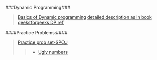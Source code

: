 ###Dynamic Programming###

> [Basics of Dynamic programming](https://www.youtube.com/watch?v=OQ5jsbhAv_M)
> [detailed description as in book](https://www.youtube.com/watch?v=V5hZoJ6uK-s)
> [geeksforgeeks DP ref](http://www.geeksforgeeks.org/dynamic-programming-set-1/)

####Practice Problems:####
> [Practice prob set-SPOJ](http://apps.topcoder.com/forums/?module=Thread&threadID=674592&start=0&mc=7)
>> * [Ugly numbers](http://www.geeksforgeeks.org/ugly-numbers/)

